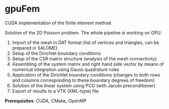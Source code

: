 # gpuFem
CUDA implementation of the finite element method

Solution of the 2D Poisson problem. The whole pipeline is working on GPU:

1. Import of the mesh in DAT format (list of vertices and triangles, can be prepared in SALOME)
2. Setup of the Dirichlet boundary conditions
3. Setup of the CSR matrix structure (analysis of the mesh connectivity)
4. Assembling of the system matrix and right hand side vector by means of numerical integration using Gauss quadrature rules
5. Application of the Dirichlet boundary conditions (changes to both rows and columns corresponding to these boundary degrees of freedom)
6. Solution of the linear system using PCG (with Jacobi preconditioner)
7. Export of results to a VTK (XML-type) file

**Prerequisites**: CUDA, CMake, OpenMP
